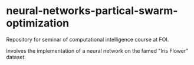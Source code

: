 # neural-networks-partical-swarm-optimization
Repository for seminar of computational intelligence course at FOI.

Involves the implementation of a neural network on the famed "Iris Flower" dataset.
